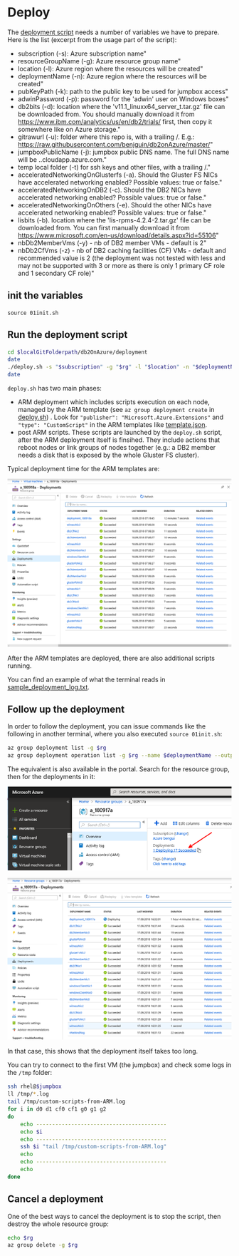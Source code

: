 # Deploy

The [deployment script](../deployment/deploy.sh) needs a number of variables we have to prepare. 
Here is the list (excerpt from the usage part of the script):
- subscription (-s): Azure subscription name"
- resourceGroupName (-g): Azure resource group name"
- location (-l): Azure region where the resources will be created"
- deploymentName (-n): Azure region where the resources will be created"
- pubKeyPath (-k): path to the public key to be used for jumpbox access"
- adwinPassword (-p): password for the 'adwin' user on Windows boxes"
- db2bits (-d): location where the 'v11.1_linuxx64_server_t.tar.gz' file can be downloaded from. You should manually download it from https://www.ibm.com/analytics/us/en/db2/trials/ first, then copy it somewhere like on Azure storage."
- gitrawurl (-u): folder where this repo is, with a trailing /. E.g.: https://raw.githubusercontent.com/benjguin/db2onAzure/master/"
- jumpboxPublicName (-j): jumpbox public DNS name. The full DNS name will be <jumpboxPublicName>.<location>.cloudapp.azure.com."
- temp local folder (-t) for ssh keys and other files, with a trailing /."
- acceleratedNetworkingOnGlusterfs (-a). Should the Gluster FS NICs have accelerated networking enabled? Possible values: true or false."
- acceleratedNetworkingOnDB2 (-c). Should the DB2 NICs have accelerated networking enabled? Possible values: true or false."
- acceleratedNetworkingOnOthers (-e). Should the other NICs have accelerated networking enabled? Possible values: true or false."
- lisbits (-b). location where the 'lis-rpms-4.2.4-2.tar.gz' file can be downloaded from. You can first manually download it from https://www.microsoft.com/en-us/download/details.aspx?id=55106"
- nbDb2MemberVms (-y) - nb of DB2 member VMs - default is 2"
- nbDb2CfVms (-z) - nb of DB2 caching facilities (CF) VMs - default and recommended value is 2 (the deployment was not tested with less and may not be supported with 3 or more as there is only 1 primary CF role and 1 secondary CF role)"


## init the variables

```
source 01init.sh
```

## Run the deployment script

```bash
cd $localGitFolderpath/db2OnAzure/deployment
date
./deploy.sh -s "$subscription" -g "$rg" -l "$location" -n "$deploymentName" -k "$pubKeyPath" -p "$adwinPassword" -d "$db2bits" -u "$gitrawurl" -j "$jumpboxPublicName" -t "$tempLocalFolder" -a "$acceleratedNetworkingOnGlusterfs" -c "$acceleratedNetworkingOnDB2" -e "$acceleratedNetworkingOnOthers" -b "$lisbits" -y $nbDb2MemberVms
date
```

`deploy.sh` has two main phases:
- ARM deployment which includes scripts execution on each node, managed by the ARM template (see `az group deployment create` in [deploy.sh](../deployment/deploy.sh)) . Look for `"publisher": "Microsoft.Azure.Extensions"` and `"type": "CustomScript"` in the ARM templates like [template.json](../deployment/template.json).
- post ARM scripts. These scripts are launched by the `deploy.sh` script, after the ARM deployment itself is finsihed. They include actions that reboot nodes or link groups of nodes together (e.g.: a DB2 member needs a disk that is exposed by the whole Gluster FS cluster).

Typical deployment time for the ARM templates are:

![](img/azure008.png)

After the ARM templates are deployed, there are also additional scripts running.

You can find an example of what the terminal reads in [sample_deployment_log.txt](sample_logs/localLaptop/sample_deployment_log.txt).

## Follow up the deployment

In order to follow the deployment, you can issue commands like the following in another terminal, where you also executed `source 01init.sh`:

```bash
az group deployment list -g $rg
az group deployment operation list -g $rg --name $deploymentName --output jsonc --query "[?properties.provisioningState != 'Succeeded']"
```

The equivalent is also available in the portal. Search for the resource group, then for the deployments in it:

![](img/azure006.png)

![](img/azure007.png)

In that case, this shows that the deployment itself takes too long.

You can try to connect to the first VM (the jumpbox) and check some logs in the `/tmp` folder:

```bash
ssh rhel@$jumpbox
ll /tmp/*.log
tail /tmp/custom-scripts-from-ARM.log
for i in d0 d1 cf0 cf1 g0 g1 g2
do
    echo -----------------------------------------
    echo $i
    echo -----------------------------------------
    ssh $i "tail /tmp/custom-scripts-from-ARM.log"
    echo
    echo -----------------------------------------
    echo
done
```

## Cancel a deployment

One of the best ways to cancel the deployment is to stop the script, then destroy the whole resource group:

```bash
echo $rg
az group delete -g $rg
```
